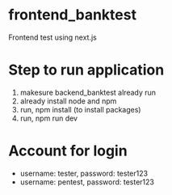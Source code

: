 # frontend_banktest
Frontend test using next.js

# Step to run application
1) makesure backend_banktest already run
2) already install node and npm
3) run, npm install (to install packages)
4) run, npm run dev

# Account for login
- username: tester, password: tester123
- username: pentest, password: tester123
